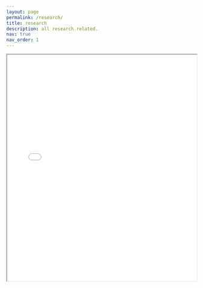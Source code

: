 ```yaml
---
layout: page
permalink: /research/
title: research
description: all research related.
nav: true
nav_order: 1
---
```

<iframe src="assets/pdf/example_pdf.pdf" width="100%" height="600px"></iframe>
